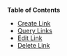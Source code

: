 **Table of Contents**

* [Create Link](#create-link)
* [Query Links](#query-links)
* [Edit Link](#edit-link)
* [Delete Link](#delete-link)